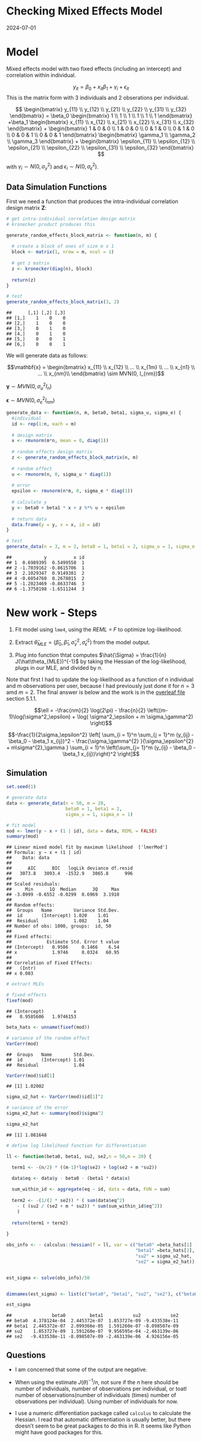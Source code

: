 Checking Mixed Effects Model
================
2024-07-01

# Model

Mixed effects model with two fixed effects (including an intercept) and
correlation within individual.

$$y_{it} = \beta_0 + x_{it}\beta_1  +  \gamma_i + \epsilon_{it}$$ This
is the matrix form with $3$ individuals and $2$ obserations per
individual.

$$
\begin{bmatrix}
y_{11} \\
y_{12} \\
y_{21} \\
y_{22} \\
y_{31} \\
y_{32}
\end{bmatrix} = 
\beta_0 \begin{bmatrix}
1 \\
1 \\
1 \\
1 \\
1 \\
1
\end{bmatrix} +\beta_1 \begin{bmatrix}
x_{11} \\
x_{12} \\
x_{21} \\
x_{22} \\
x_{31} \\
x_{32}
\end{bmatrix} + 
\begin{bmatrix}
1 & 0 & 0 \\
1 & 0 & 0 \\
0 & 1 & 0 \\
0 & 1 & 0 \\
0 & 0 & 1 \\
0 & 0 & 1
\end{bmatrix}
\begin{bmatrix}
\gamma_1 \\
\gamma_2 \\
\gamma_3
\end{bmatrix} +
\begin{bmatrix}
\epsilon_{11} \\
\epsilon_{12} \\
\epsilon_{21} \\
\epsilon_{22} \\
\epsilon_{31} \\
\epsilon_{32}
\end{bmatrix}
$$

with $\gamma_i \sim N(0, \sigma^2_\gamma)$ and
$\epsilon_i \sim N(0, \sigma^2_\epsilon)$.

## Data Simulation Functions

First we need a function that produces the intra-individual correlation
design matrix $\mathbf{Z}$:

``` r
# get intra-individual correlation design matrix
# kronecker product produces this

generate_random_effects_block_matrix <- function(n, m) {
  
  # create a block of ones of size m x 1
  block <- matrix(1, nrow = m, ncol = 1)
  
  # get z matrix
  z <- kronecker(diag(n), block)
  
  return(z)
}

# test
generate_random_effects_block_matrix(3, 2)
```

    ##      [,1] [,2] [,3]
    ## [1,]    1    0    0
    ## [2,]    1    0    0
    ## [3,]    0    1    0
    ## [4,]    0    1    0
    ## [5,]    0    0    1
    ## [6,]    0    0    1

We will generate data as follows:

$$\mathbf{x} = \begin{bmatrix} x_{11} \\
x_{12} \\
... \\
x_{1m} \\
... \\
x_{n1} \\
... \\
x_{nm}\\
\end{bmatrix} \sim MVN(0, I_{nm})$$

$\pmb{\gamma} \sim MVN(0, \sigma_u^2 I_n)$

$\pmb{\epsilon} \sim MVN(0, \sigma_e^2 I_{nm})$

``` r
generate_data <- function(n, m, beta0, beta1, sigma_u, sigma_e) {
  #individual
  id <- rep(1:n, each = m)
  
  # design matrix
  x <- rmvnorm(m*n, mean = 0, diag(1))
  
  # random effects design matrix
  z <- generate_random_effects_block_matrix(n, m)
  
  # random effect
  u <- rmvnorm(n, 0, sigma_u * diag(1))
  
  # error
  epsilon <- rmvnorm(n*m, 0, sigma_e * diag(1))
  
  # calculate y
  y <- beta0 + beta1 * x + z %*% u + epsilon
  
  # return data
  data.frame(y = y, x = x, id = id)
}

# test
generate_data(n = 3, m = 2, beta0 = 1, beta1 = 2, sigma_u = 1, sigma_e = 1)
```

    ##            y          x id
    ## 1  0.6989395  0.5499558  1
    ## 2 -1.7039162 -0.8615706  1
    ## 3  2.1029347  0.9149381  2
    ## 4 -0.6054760  0.2678015  2
    ## 5 -1.2023469 -0.8633746  3
    ## 6 -1.3750198 -1.6511244  3

# New work - Steps

1.  Fit model using `lme4`, using the *REML = F* to optimize
    log-likelihood.

2.  Extract
    $\hat\theta_{MLE} = (\hat\beta_0, \hat\beta_1, \hat\sigma_{\gamma}^2, \hat\sigma_{\epsilon}^2)$
    from the model output.

3.  Plug into function thtat computes
    $\hat{\Sigma} = \frac{1}{n} J(\hat\theta_{MLE})^{-1}$ by taking the
    Hessian of the log-likelihood, plugs in our MLE, and divided by $n$.

Note that first I had to update the log-likelihood as a function of n
individual and m observations per user, because I had previously just
done it for $n = 3$ amd $m =2$. The final answer is below and the work
is in the [overleaf
file](https://www.overleaf.com/read/jmnzvhwsnwqq#81156c) section 5.1.1.

$$\ell = -\frac{nm}{2} \log(2\pi) - \frac{n}{2} \left((m-1)\log(\sigma^2_\epsilon) + \log( \sigma^2_\epsilon + m \sigma_\gamma^2) \right)$$

$$-\frac{1}{2\sigma_\epsilon^2} \left[ \sum_{i = 1}^n \sum_{j = 1}^m (y_{ij}  - \beta_0 - \beta_1 x_{ij})^2 -  \frac{\sigma_\gamma^{2} }{\sigma_\epsilon^{2} + m\sigma^{2}_\gamma }  \sum_{i = 1}^n \left(\sum_{j= 1}^m (y_{ij} - \beta_0 - \beta_1 x_{ij})\right)^2 \right]$$

## Simulation

``` r
set.seed(1)

# generate data
data <- generate_data(n = 50, m = 20, 
                      beta0 = 1, beta1 = 2, 
                      sigma_u = 1, sigma_e = 1)

# fit model
mod <- lmer(y ~ x + (1 | id), data = data, REML = FALSE)
summary(mod)
```

    ## Linear mixed model fit by maximum likelihood  ['lmerMod']
    ## Formula: y ~ x + (1 | id)
    ##    Data: data
    ## 
    ##      AIC      BIC   logLik deviance df.resid 
    ##   3073.8   3093.4  -1532.9   3065.8      996 
    ## 
    ## Scaled residuals: 
    ##     Min      1Q  Median      3Q     Max 
    ## -3.0999 -0.6552 -0.0299  0.6969  3.1910 
    ## 
    ## Random effects:
    ##  Groups   Name        Variance Std.Dev.
    ##  id       (Intercept) 1.020    1.01    
    ##  Residual             1.082    1.04    
    ## Number of obs: 1000, groups:  id, 50
    ## 
    ## Fixed effects:
    ##             Estimate Std. Error t value
    ## (Intercept)   0.9586     0.1466    6.54
    ## x             1.9746     0.0324   60.95
    ## 
    ## Correlation of Fixed Effects:
    ##   (Intr)
    ## x 0.003

``` r
# extract MLEs

# fixed effects
fixef(mod)
```

    ## (Intercept)           x 
    ##   0.9585606   1.9746153

``` r
beta_hats <- unname(fixef(mod))

# variance of the random effect 
VarCorr(mod)
```

    ##  Groups   Name        Std.Dev.
    ##  id       (Intercept) 1.01    
    ##  Residual             1.04

``` r
VarCorr(mod)$id[1]
```

    ## [1] 1.02002

``` r
sigma_u2_hat <- VarCorr(mod)$id[1]^2

# variance of the error
sigma_e2_hat <- summary(mod)$sigma^2

sigma_e2_hat
```

    ## [1] 1.081648

``` r
# define log likelihood function for differentiation

ll <- function(beta0, beta1, su2, se2,n = 50,m = 20) {

  term1 <- -(n/2) * ((m-1)*log(se2) + log(se2 + m *su2))
  
  data$eq <- data$y - beta0 - (beta1 * data$x)

  sum_within_id <- aggregate(eq ~ id, data = data, FUN = sum)
  
  term2 <- -(1/(2 * se2)) * ( sum(data$eq^2) 
    - ( (su2 / (se2 + m * su2)) * sum(sum_within_id$eq^2))
    )
  
  return(term1 + term2)
  
}

obs_info <- - calculus::hessian(f = ll, var = c("beta0" =beta_hats[1] , 
                                                "beta1" =beta_hats[2], 
                                                "su2" = sigma_u2_hat, 
                                                "se2" = sigma_e2_hat))


est_sigma <- solve(obs_info)/50


dimnames(est_sigma) <- list(c("beta0", "beta1", "su2", "se2"), c("beta0", "beta1", "su2", "se2"))

est_sigma
```

    ##               beta0         beta1           su2           se2
    ## beta0  4.378124e-04  2.445372e-07  1.853727e-09 -9.433538e-11
    ## beta1  2.445372e-07  2.099366e-05  1.591260e-07 -8.098507e-09
    ## su2    1.853727e-09  1.591260e-07  9.956595e-04 -2.463139e-06
    ## se2   -9.433538e-11 -8.098507e-09 -2.463139e-06  4.926156e-05

## Questions

- I am concerned that some of the output are negative.

- When using the estimate $J(\theta)^{-1}/n$, not sure if the $n$ here
  should be number of individuals, number of observations per
  individual, or toatl number of observations(number of individuals
  (times) number of observations per individual). Using number of
  individuals for now.

- I use a numeric differentiation package called `calculus` to calculate
  the Hessian. I read that automatic differentiation is usually better,
  but there doesn’t seem to be great packages to do this in R. It seems
  like Python might have good packages for this.

<!-- You actually should get a similar answer by conducting 1000 simulated trials each of n users, estimating the fixed effects and the random effects variance for each trial (so you get 1000 of these)  and then calculating sample variances, sample covariances for the 1000 vectors (each vector contains the estimators of the fixed effects, estimators of the random effects variances and estimators of the noise variance). -->
<!-- ```{r} -->
<!-- out <- replicate(1000, { -->
<!--   data <- generate_data(n = 50, m = 20,  -->
<!--                       beta0 = 1, beta1 = 2,  -->
<!--                       sigma_u = 1, sigma_e = 1) -->
<!--         # REML = F ensures we run ML not REML -->
<!--       model <- lmer(y ~ x + (1 | id), data = data, REML = FALSE) -->
<!--       # extract estimates -->
<!--       return(c(beta_0 = fixef(model)[1],  -->
<!--                beta1 = fixef(model)[2],  -->
<!--                sigma_u = VarCorr(model)$id[1])) -->
<!-- } -->
<!-- ) -->
<!-- cov(t(out)) -->
<!-- ``` -->
<!-- # Old -->
<!-- ## Simulations -->
<!-- Note that I am running a mixed effects model with random intercept, but not random slope.  -->
<!-- ```{r} -->
<!-- # simulation -->
<!-- simulation <- function(ns, m, beta0, beta1, sigma_u, sigma_e, num_simulations){ -->
<!--   # we want to construct a dataframe with number of individuals and -->
<!--   # correlation for beta0 vs sigma_u, correlation for beta1 vs sigma_u -->
<!--   out <- data.frame(n = rep(ns, each = 2),  -->
<!--                     beta_vs_sigmau = rep(c("beta0_vs_sigmau", "beta1_vs_sigmau"),  length(ns)),  -->
<!--                     corr = NA_real_) -->
<!--   # repeat for each individual size n -->
<!--   for(i in ns){ -->
<!--     # within each individual, repeat (1000?) times -->
<!--     sims <- replicate(num_simulations, { -->
<!--       # simulate data -->
<!--       data <- generate_data(i, m, beta0, beta1, sigma_u, sigma_e) -->
<!--       # fit model - this is random intercept, but not random slope -->
<!--       # REML = F ensures we run ML not REML -->
<!--       model <- lmer(y ~ x + (1 | id), data = data, REML = FALSE) -->
<!--       # extract estimates -->
<!--       return(c(beta_0 = fixef(model)[1],  -->
<!--                beta1 = fixef(model)[2],  -->
<!--                sigma_u = VarCorr(model)$id[1])) -->
<!--     }) -->
<!--     # get correlations -->
<!--     corrs <- cor(t(sims)) -->
<!--     # 2 is beta0 vs sigmau, 3 is beta1 vs sigmau -->
<!--     corrs <- corrs[lower.tri(corrs)][2:3] -->
<!--     # store values -->
<!--     out[out$n == i, 3] <- corrs -->
<!--   } -->
<!--   gg <- ggplot(out, aes(x = n, group = beta_vs_sigmau, y = corr, color = beta_vs_sigmau)) +  -->
<!--     geom_hline(yintercept = 0, color = "grey70", linetype = "dashed") + -->
<!--     geom_line() +  -->
<!--     geom_point() +  -->
<!--     theme_minimal() +  -->
<!--     labs(y = "Correlation", x = "Number of Individuals", color = "Comparison") -->
<!--   print(gg) -->
<!-- } -->
<!-- ``` -->
<!-- For each number of individual $n = \{10,  25, 50, 75, 100, 150, 200, 250,  300, 350, 400, 450, 500\}$, we will generate data and fit our model 1000 times. Then we will take the correlation of those simulations.  -->
<!-- For each simulation, we fix that each individual has $m = 20$ observations and we will fix $\sigma_\epsilon^2 = 1$, $\beta_0 = 1$. -->
<!-- We will vary $\beta_1$ and $\sigma_\gamma^2$. -->
<!-- ### Case 1: Equal Beta1 and sigma gamma -->
<!-- Here we set $\beta_1 = \sigma^2_\gamma = 1$. -->
<!-- ```{r} -->
<!-- ns <- c(10,  25, 50, 75, 100, 150, 200, 250,  300, 350, 400, 450, 500) -->
<!-- nsims = 1000 -->
<!-- m = 20 -->
<!-- beta0 = 1 -->
<!-- sigma_e = 1 -->
<!-- set.seed(1) -->
<!-- ``` -->
<!-- ```{r,eval = F} -->
<!-- sim0 <- simulation(n = ns,  -->
<!--            m = m, beta0 = beta0, sigma_e = sigma_e, -->
<!--            beta1 = 1, sigma_u = 1,  -->
<!--            num_simulations =nsims) -->
<!-- saveRDS(sim0, file = "output/sim0.rds") -->
<!-- ``` -->
<!-- ```{r} -->
<!-- readRDS(file ="output/sim0.rds" ) -->
<!-- ``` -->
<!-- ### Large Beta1  -->
<!-- Here we set $\beta_1 = 10$ and $\sigma^2_\gamma = 1$. -->
<!-- ```{r, eval = F} -->
<!-- sim1 <- simulation(n =ns, m = m, beta0 = beta0, beta1 = 10,  -->
<!--            sigma_u = 1, sigma_e = sigma_e, num_simulations =nsims) -->
<!-- saveRDS(sim1, file = "output/sim1.rds") -->
<!-- ``` -->
<!-- ```{r} -->
<!-- readRDS(file ="output/sim1.rds" ) -->
<!-- ``` -->
<!-- ### Large sigma_u  -->
<!-- Here we set $\beta_1 = 1$ and $\sigma^2_\gamma = 10$. -->
<!-- ```{r, eval = F} -->
<!-- sim2 <- simulation(n = ns, m = m, beta0 = beta0, beta1 = 1,  -->
<!--            sigma_u = 10, sigma_e = sigma_e, num_simulations =nsims) -->
<!-- saveRDS(sim2, file = "output/sim2.rds") -->
<!-- ``` -->
<!-- ```{r} -->
<!-- readRDS(file ="output/sim2.rds" ) -->
<!-- ``` -->
<!-- ### Large sigma_u and beta1 -->
<!-- Here we set $\beta_1 = 10$ and $\sigma^2_\gamma = 10$. -->
<!-- ```{r, eval = F} -->
<!-- sim3 <- simulation(n = ns, m = m, beta0 = beta0, beta1 = 10, -->
<!--            sigma_u = 10, sigma_e = sigma_e, num_simulations =nsims) -->
<!-- saveRDS(sim3, file = "output/sim3.rds") -->
<!-- ``` -->
<!-- ```{r} -->
<!-- readRDS(file ="output/sim3.rds" ) -->
<!-- ``` -->
<!-- ## Questions -->
<!-- - Sometimes I get errors regarding singular fit or failed to converge. I am not sure what this means or how to avoid it. -->
<!-- - I think I might try the mixed effects model with random intercept and random slope, to see if it makes a difference -->
<!-- - The take away is that $\sigma_\gamma^2$ and $\beta_1, \beta_0$ are correlated, but I am wondering if we should see a specific pattern as $n$ grows. For example, should we expect that as $n$ increase, correlation is stronger (and in one direction? -->
